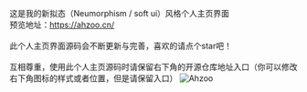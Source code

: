 <!--
 * Ahzoo HomePage
 * (c) Ahzoo
 * Last Update: 2021/2/2
 * Modify by Ahzoo
 * Home Page：ahzoo.cn
 * 此个人界面代码已开源
 * 开源地址：https://github.com/ooahz/homepage
 * 引用请留下此版权，谢谢！
-->

这是我的新拟态（Neumorphism / soft ui）风格个人主页界面</br>
预览地址：https://ahzoo.cn/</br>
<br>
此个人主页界面源码会不断更新与完善，喜欢的请点个star吧！</br></br>
互相尊重，使用此个人主页源码时请保留右下角的开源仓库地址入口（你可以修改右下角图标的样式或者位置，但是请保留入口）
![Ahzoo](https://cdn.jsdelivr.net/gh/ooahz/images/pictures/ahzoo.png)
